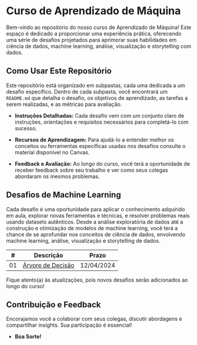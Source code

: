 # Curso de Aprendizado de Máquina

Bem-vindo ao repositório do nosso curso de Aprendizado de Máquina! Este espaço é dedicado a proporcionar uma experiência prática, oferecendo uma série de desafios projetados para aprimorar suas habilidades em ciência de dados, machine learning, análise, visualização e storytelling com dados. 

## Como Usar Este Repositório

Este repositório está organizado em subpastas, cada uma dedicada a um desafio específico. Dentro de cada subpasta, você encontrará um `README.md` que detalha o desafio, os objetivos de aprendizado, as tarefas a serem realizadas, e as métricas para avaliação. 

- **Instruções Detalhadas:** Cada desafio vem com um conjunto claro de instruções, orientações e requisitos necessários para completá-lo com sucesso.

- **Recursos de Aprendizagem:** Para ajudá-lo a entender melhor os conceitos ou ferramentas específicas usadas nos desafios consulte o material disponível no Canvas. 

- **Feedback e Avaliação:** Ao longo do curso, você terá a oportunidade de receber feedback sobre seu trabalho e ver como seus colegas abordaram os mesmos problemas.

## Desafios de Machine Learning

Cada desafio é uma oportunidade para aplicar o conhecimento adquirido em aula, explorar novas ferramentas e técnicas, e resolver problemas reais usando datasets autênticos. Desde a análise exploratória de dados até a construção e otimização de modelos de machine learning, você terá a chance de se aprofundar nos conceitos de ciência de dados, envolvendo machine learning, análise, visualização e storytelling de dados.

| #  | Descrição            | Prazo      |
|----|----------------------|------------|
| 01 | [Árvore de Decisão](./decision-tree/README.md) | 12/04/2024 |

Fique atento(a) às atualizações, pois novos desafios serão adicionados ao longo do curso!

## Contribuição e Feedback

Encorajamos você a colaborar com seus colegas, discutir abordagens e compartilhar insights. Sua participação é essencial! 

- **Boa Sorte!**